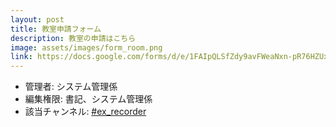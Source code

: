 ```yaml
---
layout: post
title: 教室申請フォーム
description: 教室の申請はこちら
image: assets/images/form_room.png
link: https://docs.google.com/forms/d/e/1FAIpQLSfZdy9avFWeaNxn-pR76HZUxHJIjvaeJN5Lxo3UJY5GtWGZAg/viewform
---
```


- 管理者: システム管理係
- 編集権限: 書記、システム管理係
- 該当チャンネル: [#ex_recorder](https://sokon.slack.com/messages/C4FUFR7S9/)